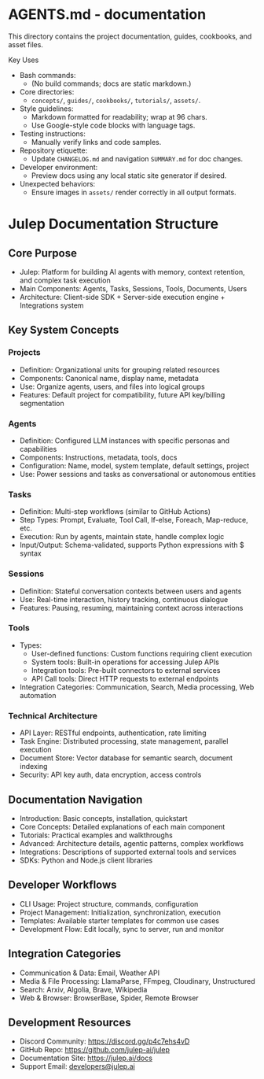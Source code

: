 # AGENTS.md - documentation

This directory contains the project documentation, guides, cookbooks, and asset files.

Key Uses
- Bash commands:
  - (No build commands; docs are static markdown.)
- Core directories:
  - `concepts/`, `guides/`, `cookbooks/`, `tutorials/`, `assets/`.
- Style guidelines:
  - Markdown formatted for readability; wrap at 96 chars.
  - Use Google-style code blocks with language tags.
- Testing instructions:
  - Manually verify links and code samples.
- Repository etiquette:
  - Update `CHANGELOG.md` and navigation `SUMMARY.md` for doc changes.
- Developer environment:
  - Preview docs using any local static site generator if desired.
- Unexpected behaviors:
  - Ensure images in `assets/` render correctly in all output formats.

# Julep Documentation Structure

## Core Purpose
- Julep: Platform for building AI agents with memory, context retention, and complex task execution
- Main Components: Agents, Tasks, Sessions, Tools, Documents, Users
- Architecture: Client-side SDK + Server-side execution engine + Integrations system

## Key System Concepts

### Projects
- Definition: Organizational units for grouping related resources
- Components: Canonical name, display name, metadata
- Use: Organize agents, users, and files into logical groups
- Features: Default project for compatibility, future API key/billing segmentation

### Agents
- Definition: Configured LLM instances with specific personas and capabilities
- Components: Instructions, metadata, tools, docs
- Configuration: Name, model, system template, default settings, project
- Use: Power sessions and tasks as conversational or autonomous entities

### Tasks
- Definition: Multi-step workflows (similar to GitHub Actions)
- Step Types: Prompt, Evaluate, Tool Call, If-else, Foreach, Map-reduce, etc.
- Execution: Run by agents, maintain state, handle complex logic
- Input/Output: Schema-validated, supports Python expressions with $ syntax

### Sessions
- Definition: Stateful conversation contexts between users and agents
- Use: Real-time interaction, history tracking, continuous dialogue
- Features: Pausing, resuming, maintaining context across interactions

### Tools
- Types:
  - User-defined functions: Custom functions requiring client execution
  - System tools: Built-in operations for accessing Julep APIs
  - Integration tools: Pre-built connectors to external services
  - API Call tools: Direct HTTP requests to external endpoints
- Integration Categories: Communication, Search, Media processing, Web automation

### Technical Architecture
- API Layer: RESTful endpoints, authentication, rate limiting
- Task Engine: Distributed processing, state management, parallel execution
- Document Store: Vector database for semantic search, document indexing
- Security: API key auth, data encryption, access controls

## Documentation Navigation
- Introduction: Basic concepts, installation, quickstart
- Core Concepts: Detailed explanations of each main component
- Tutorials: Practical examples and walkthroughs
- Advanced: Architecture details, agentic patterns, complex workflows
- Integrations: Descriptions of supported external tools and services
- SDKs: Python and Node.js client libraries

## Developer Workflows
- CLI Usage: Project structure, commands, configuration
- Project Management: Initialization, synchronization, execution
- Templates: Available starter templates for common use cases
- Development Flow: Edit locally, sync to server, run and monitor

## Integration Categories
- Communication & Data: Email, Weather API
- Media & File Processing: LlamaParse, FFmpeg, Cloudinary, Unstructured
- Search: Arxiv, Algolia, Brave, Wikipedia
- Web & Browser: BrowserBase, Spider, Remote Browser

## Development Resources
- Discord Community: https://discord.gg/p4c7ehs4vD
- GitHub Repo: https://github.com/julep-ai/julep
- Documentation Site: https://julep.ai/docs
- Support Email: developers@julep.ai
